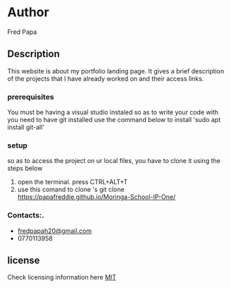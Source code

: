 
# Author
Fred Papa
## Description
This website is about my portfolio landing page. It gives a brief description of the projects that I have already worked on and their access links.
### prerequisites
You must be having a visual studio instaled so as to write your code with
you need to have git installed
use the command below to install
'sudo apt install git-all'
### setup
so as to access the project on ur local files, you have to clone it using the steps below
1. open the terminal. press CTRL+ALT+T
2. use this comand to clone 's git clone https://papafreddie.github.io/Moringa-School-IP-One/
### Contacts:. 
* fredpapah20@gmail.com
* 0770113958

## license
Check licensing information here [MIT](license)